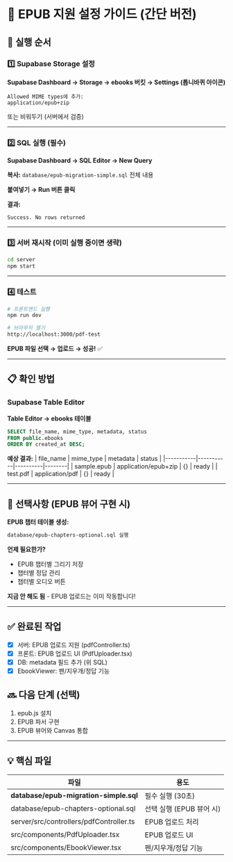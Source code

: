 # 📘 EPUB 지원 설정 가이드 (간단 버전)

## 🚀 실행 순서

### 1️⃣ Supabase Storage 설정
**Supabase Dashboard → Storage → ebooks 버킷 → Settings (톱니바퀴 아이콘)**

```
Allowed MIME types에 추가:
application/epub+zip
```

또는 비워두기 (서버에서 검증)

---

### 2️⃣ SQL 실행 (필수)
**Supabase Dashboard → SQL Editor → New Query**

**복사:** `database/epub-migration-simple.sql` 전체 내용

**붙여넣기 → Run 버튼 클릭**

**결과:**
```
Success. No rows returned
```

---

### 3️⃣ 서버 재시작 (이미 실행 중이면 생략)
```bash
cd server
npm start
```

---

### 4️⃣ 테스트
```bash
# 프론트엔드 실행
npm run dev

# 브라우저 열기
http://localhost:3000/pdf-test
```

**EPUB 파일 선택 → 업로드 → 성공!** ✅

---

## 📋 확인 방법

### Supabase Table Editor
**Table Editor → ebooks 테이블**

```sql
SELECT file_name, mime_type, metadata, status
FROM public.ebooks
ORDER BY created_at DESC;
```

**예상 결과:**
| file_name | mime_type | metadata | status |
|-----------|-----------|----------|--------|
| sample.epub | application/epub+zip | {} | ready |
| test.pdf | application/pdf | {} | ready |

---

## 🔧 선택사항 (EPUB 뷰어 구현 시)

**EPUB 챕터 테이블 생성:**
```bash
database/epub-chapters-optional.sql 실행
```

**언제 필요한가?**
- EPUB 챕터별 그리기 저장
- 챕터별 정답 관리
- 챕터별 오디오 버튼

**지금 안 해도 됨** - EPUB 업로드는 이미 작동합니다!

---

## ✅ 완료된 작업

- [x] 서버: EPUB 업로드 지원 (pdfController.ts)
- [x] 프론트: EPUB 업로드 UI (PdfUploader.tsx)
- [x] DB: metadata 필드 추가 (위 SQL)
- [x] EbookViewer: 펜/지우개/정답 기능

## 🔜 다음 단계 (선택)

1. epub.js 설치
2. EPUB 파서 구현
3. EPUB 뷰어와 Canvas 통합

---

## 💡 핵심 파일

| 파일 | 용도 |
|------|------|
| **database/epub-migration-simple.sql** | 필수 실행 (30초) |
| database/epub-chapters-optional.sql | 선택 실행 (EPUB 뷰어 시) |
| server/src/controllers/pdfController.ts | EPUB 업로드 처리 |
| src/components/PdfUploader.tsx | EPUB 업로드 UI |
| src/components/EbookViewer.tsx | 펜/지우개/정답 기능 |
